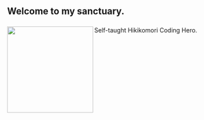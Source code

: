<h2 align="left">Welcome to my sanctuary.</h2>

###

<img align="left" height="200" src="https://i.imgflip.com/65efzo.gif"  />

###

<p align="left"> Self-taught Hikikomori Coding Hero.</p>

###

<!--
**HikiCrash/HikiCrash** is a ✨ _special_ ✨ repository because its `README.md` (this file) appears on your GitHub profile.

Here are some ideas to get you started:

- 🔭 I’m currently working on ...
- 🌱 I’m currently learning ...
- 👯 I’m looking to collaborate on ...
- 🤔 I’m looking for help with ...
- 💬 Ask me about ...
- 📫 How to reach me: ...
- 😄 Pronouns: ...
- ⚡ Fun fact: ...
-->
